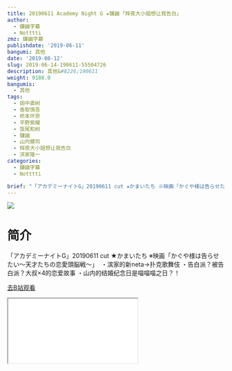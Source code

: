 ```yaml
---
title: 20190611 Academy Night G ★镰鼬 ｢辉夜大小姐想让我告白｣
author:
  - 鎌鼬字幕
  - Notttti
zmz: 鎌鼬字幕
publishdate: '2019-06-11'
bangumi: 其他
date: '2019-08-12'
slug: 2019-06-14-190611-55504726
description: 其他&#8226;190611
weight: 9188.0
bangumis:
  - 其他
tags:
  - 田中直树
  - 香取慎吾
  - 桥本环奈
  - 平野紫耀
  - 饭尾和树
  - 镰鼬
  - 山内健司
  - 辉夜大小姐想让我告白
  - 滨家隆一
categories:
  - 鎌鼬字幕
  - Notttti

brief: "「アカデミーナイトG」20190611 cut ★かまいたち ※映画「かぐや様は告らせたい～天才たちの恋愛頭脳戦～」 ・滨家的新neta→扑克歌舞伎 ・告白派？被告白派？大叔×4的恋爱故事 ・山内的结婚纪念日是喵喵喵之日？！"
---
```

![](https://raw.githubusercontent.com/tcgriffith/owaraisite/master/static/tmpimg/4aba6a7e462e82e4ebbb460ce2e1057cbc47e5d1.jpg.480.jpg)
# 简介  
「アカデミーナイトG」20190611 cut ★かまいたち
※映画「かぐや様は告らせたい～天才たちの恋愛頭脳戦～」 
・滨家的新neta→扑克歌舞伎
・告白派？被告白派？大叔×4的恋爱故事
・山内的结婚纪念日是喵喵喵之日？！  

[去B站观看](https://www.bilibili.com/video/av55504726/)
<div class ="resp-container"><iframe class="testiframe" src="//player.bilibili.com/player.html?aid=55504726"", scrolling="no", allowfullscreen="true" > </iframe></div> 
